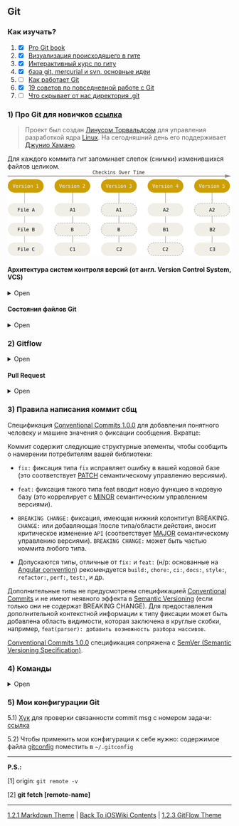 ## Git

### Как изучать?

1. - [x] [Pro Git book](https://git-scm.com/book/en/v2)
2. - [x] [Визуализация происходящего в гите](http://git-school.github.io/visualizing-git/)
5. - [x] [Интерактивный курс по гиту](https://githowto.com/ru)
6. - [x] [база git, mercurial и svn, основные идеи](https://www.youtube.com/watch?v=ZGmSavvT8yk&ab_channel=%D0%A4%D0%9A%D0%9D%D0%92%D0%A8%D0%AD)
8. - [ ] [Как работает Git](https://habr.com/ru/post/313890/)
9. - [x] [19 советов по повседневной работе с Git](https://habr.com/ru/company/mailru/blog/267595/#10)
10. - [ ] [Что скрывает от нас директория .git](https://habr.com/ru/post/143079/)

### 1) Про Git для новичков [ссылка](https://github.com/ancatmara/python-for-dh/blob/master/Classes/1/git_markdown.md)

> Проект был создан [Линусом Торвальдсом](https://github.com/torvalds) для управления разработкой ядра [Linux](/2%20ComputerScience/2.0%20Linux/). 
На сегодняшний день его поддерживает [Джунио Хамано](https://github.com/gitster?tab=repositories).

Для каждого коммита гит запоминает слепок (снимки) изменившихся файлов целиком.
![DATA](https://github.com/eldaroid/pictures/blob/master/other/git_data.png?raw=true)

#### Архитектура систем контроля версий (от англ. Version Control System, VCS)

<details><summary>Open</summary>
<p>

Инструменты VCS имеют два основных типа удаленной архитектуры:

* централизованный (Centralized VCS);
Примеры таких систем: SVN, CVS.

<img src="https://github.com/eldaroid/pictures/blob/master/other/centralized_VCS.png?raw=true" alt="alt text" width="250" height="250">

* распределенный (Distributed model);
Примеры таких систем: Git, Mercurial. Git имеет распределенную модель архитектуры, то есть не зависит от одного центрального сервера, на котором хранятся файлы. Вместо этого он работает полностью локально, сохраняя данные в папках на жестком диске, которые называются репозиторием. Тем не менее, вы можете хранить копию репозитория онлайн. Это облегчает работу над одним проектом для нескольких людей. Для такой работы используются сайты вроде github и bitbucket.

<img src="https://github.com/eldaroid/pictures/blob/master/other/decentralized_VCS.png?raw=true" alt="alt text" width="250" height="250">

    Родительский коммит - тот, от которого пошли разделения на ветки.
    Имя основной ветки по умолчанию в Git — master или main.

</p>
</details>

#### Состояния файлов Git

<details><summary>Open</summary>
<p>

Файл в Git может находится в одном из трёх состояний:

<img src="https://github.com/eldaroid/pictures/blob/master/other/git_files.png?raw=true" alt="alt text" width="600" height="300">

* untracked (:white_circle:) — не добавлен в индекс для коммита, не вошли в последний спапшот и не подготовлены к коммиту.
* modified (:red_circle:) - объекты поменяли, но еще не зафиксировались.
* staged (:green_circle:) — добавлен в индекс для включения в коммит.
* commited (:white_circle:) — объект уже сохранен на базе.

</p>
</details>

### 2) Gitflow

<details><summary>Open</summary>
<p>

Существуют различные модели ветвления, наиболее популярные: 
* [Git flow:](./1.2.3%20Flow/1.2.3.1%20Gitflow.md)

<img src="https://github.com/eldaroid/pictures/blob/master/other/GitFlow.png?raw=true" alt="alt text" width="500" height="300">

* [Github flow:](./1.2.3%20Flow/1.2.3.2%20Githubflow.md)

<img src="https://github.com/eldaroid/pictures/blob/master/other/GithubFlow.jpeg?raw=true" alt="alt text" width="550" height="300">

* [Gitlab flow:](./1.2.3%20Flow/1.2.3.3%20Gitlabflow.md)

<img src="https://github.com/eldaroid/pictures/blob/master/other/GitlabFlow.jpeg?raw=true" alt="alt text" width="300" height="350">



> [Базовые принципы популярных моделей ветвления](https://www.atlassian.com/git/tutorials/comparing-workflows)
> * Любое значимое изменение должно оформляться как отдельная ветвь
> * Текущая версия главное ветви всегда корректна. В любой момент сборка проекта, проведенная из текущей ветви, должна быть успешной.
> * Версии проекта помечаются тегами. Выделенная и помеченная тегом версия более никогда не изменяется.
> * Любые рабочие, тестовые или демонтрационные версии проекта собираются только из репозитоиия системы. 
   
</p>
</details>

#### Pull Request

<details><summary>Open</summary>
<p>

Общим принципом для всех моделей ветвления является то, что все изменения между ветками переносятся с помощью запросов на слияние.
  
**Запрос на слияние** (Pull-Request - BitBucket, Merge request - Gitlab) – механизм системы контроля версий, позволяющий оформить изменения из ветки в виде предложения к слиянию в основную (или какую-то иную) ветку репозитория.
  
<img src="https://github.com/eldaroid/pictures/blob/master/other/pull_request.png?raw=true" alt="alt text" width="550" height="300">
  
Что даёт:

* Описание предлагаемого изменения видно в интерфейсе системы контроля версий всем заинтересованным участникам

* Возможность провести code review и оставить комментарии ещё до включения изменений в целевую ветку

* Возможность не допустить слияния, пока не будут выполнены все необходимые условия
    
    Например:
        * Минимальное количество подтверждений от участников, проводящих ревью
        * Успешно прошедшая сборка в системе CI
        * Отсутствие критичных замечаний по результатам автоматического статического анализа

</p>
</details>

### 3) Правила написания коммит сбщ

Спецификация [Conventional Commits 1.0.0](https://www.conventionalcommits.org/en/v1.0.0/) для добавления понятного человеку и машине значения о фиксации сообщения. Вкратце:

Коммит содержит следующие структурные элементы, чтобы сообщить о намерении потребителям вашей библиотеки:

* `fix:` фиксация типа `fix` исправляет ошибку в вашей кодовой базе (это соответствует [PATCH](https://www.conventionalcommits.org/en/v1.0.0/) семантическому управлению версиями).

* `feat:` фиксация такого типа feat вводит новую функцию в кодовую базу (это коррелирует с [MINOR](https://www.conventionalcommits.org/en/v1.0.0/) семантическим управлением версиями).

* `BREAKING CHANGE:` фиксация, имеющая нижний колонтитул BREAKING. `CHANGE:` или добавляющая !после типа/области действия, вносит критическое изменение `API` (соответствует [MAJOR](https://www.conventionalcommits.org/en/v1.0.0/) семантическому управлению версиями). `BREAKING CHANGE:` может быть частью коммита любого типа.

* Допускаются типы, отличные от `fix:` и `feat:` (н/р: основанные на [Angular convention](https://github.com/angular/angular/blob/22b96b9/CONTRIBUTING.md#-commit-message-guidelines)) рекомендуется `build:`, `chore:`, `ci:`, `docs:`, `style:`, `refactor:`, `perf:`, `test:`, и др.

Дополнительные типы не предусмотрены спецификацией [Conventional Commits](https://www.conventionalcommits.org/en/v1.0.0/) и не имеют неявного эффекта в [Semantic Versioning](https://semver.org/) (если только они не содержат BREAKING CHANGE). Для предоставления дополнительной контекстной информации к типу фиксации может быть добавлена область видимости, которая заключена в круглые скобки, например, `feat(parser): добавить возможность разбора массивов`.

[Conventional Commits 1.0.0](https://www.conventionalcommits.org/en/v1.0.0/) спецификация сопряжена с [SemVer (Semantic Versioning Specification)](https://github.com/eldaroid/iOSWiki/blob/master/Swift/Glossary.md#semver-semantic-versioning-specification). 

### 4) Команды

<details><summary>Open</summary>
<p>
  
  * `git fetch и git pull`:	
> **git fetch** Получает список изменений в удаленном репозитории, а также сами изменения, без слияния с вашими изменениями;
>
> **git pull** получает изменения из удалённой ветви и сливает их со текущей ветвью (выполняет git fetch и git merge origin/[your branch]),
  
  * `git diff` - просмотр неотслеживаемых изменений
  
  * `git add` - добавляет файлы в отслеживаемые. -A - флаг для добавления всех измененных файлов; git rm --cached (file) - удаляет из отслеживаемых файлов (без флага --cached удаляет файлы, которые уже закоммичены).
  
  * `git show [commit_id]` - показывает изменения этого коммита.
  
  * `git push` - отправляет изменения в удаленный репозиторий. Пушит все, кроме тегом, для тегов использовать флаг --tag.
  
  * [git commit --amend -m ""](https://www.atlassian.com/ru/git/tutorials/rewriting-history) - добавляет изменения к предыдущему коммиту, не создавая новый, при это хеш меняется&
  
>  Опции: 
>   * `git commit --amend --allow-empty -m "New"` - Бывает, что нужно исправить опечатку в комментарии к последнему коммиту, не затрагивая файлов
>   В этом случае удобно воспользоваться флагом allow-empty, чтобы гит не ругался на отсутствие изменений для коммита;
>   * `git commit --amend --no-edit` - Не добавляет новый коммит, оставляет старый, при этом не запускает редактор
>   Если ветка уже запушена, то после этой команды нужно прописать `git push -f` и удалённая ветка будет перезаписана;
  
  * `git merge` - это 1/2 утилит Git, которая специализируется на интеграции изменений из одной ветки в другую. Сливание двух веток в одну

  * [git rebase](https://www.atlassian.com/ru/git/tutorials/rewriting-history/git-rebase) - это 2/2 утилит Git, которая специализируется на интеграции изменений из одной ветки в другую. (Меняет всю историю ваших коммитов вместе с хешами, поэтому если вы работаете вдвоем, то чревато ошибками). Git merge в этом плане безопаснее, когда работает несколько человек над одной веткой)

  
>  Опции: 
>   * pick — оставляет текущий коммит без изменений;
>   * squash — соединяет текущий коммит с верхним в интерактивном виме или с предыдущим в дереве коммитов;
>   * fixup — то же самое, что и squash, но отбрасывает commit message этого коммита;
>   * reword — измение сообщение коммита. Вместо pick пишем r и выходим из вима с сохранением, появляется интерактивное окно, где нам предлагают поменять текст;
>   * drop — удалить коммит. Могут быть проблемы с тем, что мы дальше меняли файл после того как удалили;
>   * reset — жестко меняем HEAD на новый (вся последующая история после того, на что мы сделали reset - не сохраняется);
  
  * `git blame (file)` - показывает кто, когда, какую строчку кода написал/изменил
  
  * `git grep "test"` - ищет в рабочем каталоге слово test (как в коде, так и в названии файлов)

  * `git log` - просмотр истории коммитов. По умолчанию `git log` вывод в таком формате:

<img src="https://github.com/eldaroid/pictures/blob/master/other/gitlog.png?raw=true" alt="alt text" width="320" height="280">

Более удобный формат: `git log --graph --oneline --decorate --stat`

> Опции: 
>   * --stat — выведет статистику для каждого коммита;
>   * --graph — выводит дерево зависимостей для всех коммитов;
>   * --decorate — покажет “головы” (HEAD);
>   * --all — покажет все ветки;
>   * -- oneline - выводит сокращённые данные коммита (в виде одной строки);

  * [git reflog](https://git-scm.com/book/ru/v2/Git-изнутри-Обслуживание-репозитория-и-восстановление-данных#:~:text=git%20reset) - показывает ссылки (reference logs) на все изменения в гите, поскольку во время вашей работы при переключении веток и коммитов изменений Git записывает все изменения HEAD в reflog (и хранит даже удаленные). `git log` в свою очередь хранит только историю существующих коммитов.

> В какой-то момент при работе с Git вы можете нечаянно потерять коммит. Как правило, такое случается, когда вы удаляете ветку, в которой находились некоторые наработки, а потом оказывается, что они всё-таки были нужными; либо вы выполнили `git reset --hard` / `git rebase --onto develop` без указания `HEAD~n`, тем самым отказавшись от коммитов, которые затем понадобились. `git reflog` -  помогает восстановить изменения в таком случае.

  * `git stash` - позволяет сохранить изменения в temporary-архив гита, сделанные в рабочей копии, чтобы вы могли применить их позже. 

> Опции: 
>   * `git stash` сохраняет изменения (индексированные и неиндексированные) в отдельном хранилище;
>   * `git stash save "comment"` сохраняет изменения с комментарием;
>   * `git stash pop` возвращает изменения. По умолчанию команда git stash pop применяет последний набор отложенных изменений: `git stash pop stash@{0}`;
>   * `git stash list` список изменений, помещенных в shash хранилище;
>   * `git stash drop stash@{1}` - удаляет сохраненные измения `stash@{1}`. `git stash clear` удаляет все наборы отложенных изменений;
	
</p>
</details>

### 5) Мои конфигурации Git

5.1) [Хук](./1.2.5%20GitHook/1.2.5.1%20GitHook.md) для проверки связанности commit msg с номером задачи: [ссылка](./1.2.5%20GitHook/1.2.5.2%20commit-msg.md)

5.2) Чтобы применить мои конфигурации к себе нужно: содержимое файла [gitconfig](/1%20Common/1.1%20Configs/1.1.3%20gitconfig.md) поместить в `~/.gitconfig`

---

**P.S.:**

[1] origin: `git remote -v`

[2] **git fetch [remote-name]**

---

[1.2.1 Markdown Theme](./1.2.1%20Markdown.md) | [Back To iOSWiki Contents](https://github.com/eldaroid/iOSWiki) |  [1.2.3 GitFlow Theme](./1.2.3%20Flow/)
